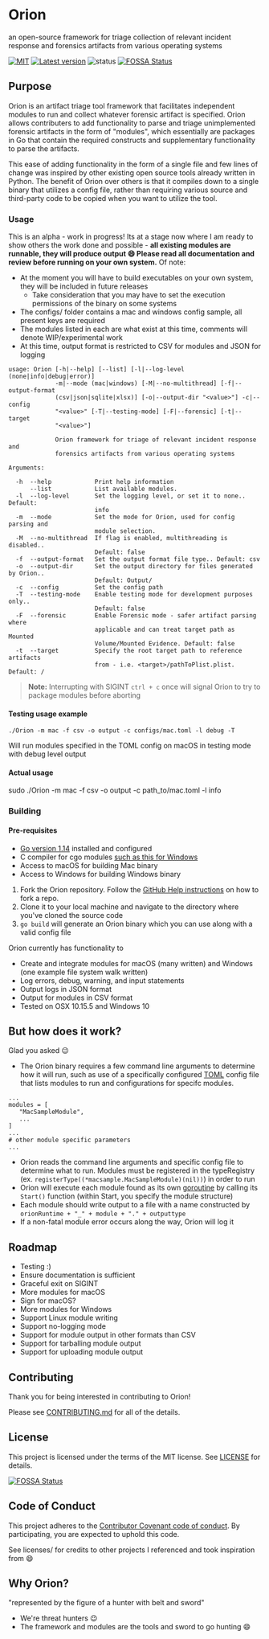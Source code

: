 # Orion
 an open-source framework for triage collection of relevant incident response and forensics artifacts from various operating systems

[![MIT](https://img.shields.io/badge/license-MIT-blue)](https://choosealicense.com/licenses/mit/)
[![Latest version](https://img.shields.io/badge/version-v0.2.0-blue)](https://github.com/anthonybm/goMass/releases/tag/v0.2.0-alpha)
![status](https://img.shields.io/badge/status-alpha-red)
[![FOSSA Status](https://app.fossa.com/api/projects/git%2Bgithub.com%2Fanthonybm%2FOrion.svg?type=shield)](https://app.fossa.com/projects/git%2Bgithub.com%2Fanthonybm%2FOrion?ref=badge_shield)

## Purpose
Orion is an artifact triage tool framework that facilitates independent modules to run and collect whatever forensic artifact is specified. Orion allows contributers to add functionality to parse and triage unimplemented forensic artifacts in the form of "modules", which essentially are packages in Go that contain the required constructs and supplementary functionality to parse the artifacts. 

This ease of adding functionality in the form of a single file and few lines of change was inspired by other existing open source tools already written in Python. The benefit of Orion over others is that it compiles down to a single binary that utilizes a config file, rather than requiring various source and third-party code to be copied when you want to utilize the tool. 

### Usage 
This is an alpha - work in progress! Its at a stage now where I am ready to show others the work done and possible - **all existing modules are runnable, they will produce output :smile: Please read all documentation and review before running on your own system.** Of note: 
- At the moment you will have to build executables on your own system, they will be included in future releases
	- Take consideration that you may have to set the execution permissions of the binary on some systems
- The configs/ folder contains a mac and windows config sample, all present keys are required
- The modules listed in each are what exist at this time, comments will denote WIP/experimental work
- At this time, output format is restricted to CSV for modules and JSON for logging

```
usage: Orion [-h|--help] [--list] [-l|--log-level (none|info|debug|error)]
             -m|--mode (mac|windows) [-M|--no-multithread] [-f|--output-format
             (csv|json|sqlite|xlsx)] [-o|--output-dir "<value>"] -c|--config
             "<value>" [-T|--testing-mode] [-F|--forensic] [-t|--target
             "<value>"]

             Orion framework for triage of relevant incident response and
             forensics artifacts from various operating systems

Arguments:

  -h  --help            Print help information
      --list            List available modules.
  -l  --log-level       Set the logging level, or set it to none.. Default:
                        info
  -m  --mode            Set the mode for Orion, used for config parsing and
                        module selection.
  -M  --no-multithread  If flag is enabled, multithreading is disabled..
                        Default: false
  -f  --output-format   Set the output format file type.. Default: csv
  -o  --output-dir      Set the output directory for files generated by Orion..
                        Default: Output/
  -c  --config          Set the config path
  -T  --testing-mode    Enable testing mode for development purposes only..
                        Default: false
  -F  --forensic        Enable Forensic mode - safer artifact parsing where
                        applicable and can treat target path as Mounted
                        Volume/Mounted Evidence. Default: false
  -t  --target          Specify the root target path to reference artifacts
                        from - i.e. <target>/pathToPlist.plist. Default: /
```
> **Note:** Interrupting with SIGINT ```ctrl + c``` once will signal Orion to try to package modules before aborting
#### Testing usage example
	./Orion -m mac -f csv -o output -c configs/mac.toml -l debug -T
 Will run modules specified in the TOML config on macOS in testing mode with debug level output

#### Actual usage 
sudo ./Orion -m mac -f csv -o output -c path_to/mac.toml -l info

### Building
#### Pre-requisites
* [Go version 1.14](https://golang.org/dl/) installed and configured
* C compiler for cgo modules [such as this for Windows](https://jmeubank.github.io/tdm-gcc/download/)
* Access to macOS for building Mac binary
* Access to Windows for building Windows binary

1) Fork the Orion repository. Follow the [GitHub Help instructions](https://help.github.com/articles/fork-a-repo/) on how to fork a repo.
2) Clone it to your local machine and navigate to the directory where you've cloned the source code
4) ```go build``` will generate an Orion binary which you can use along with a valid config file 

Orion currently has functionality to
 - Create and integrate modules for macOS (many written) and Windows (one example file system walk written)
 - Log errors, debug, warning, and input statements
 - Output logs in JSON format
 - Output for modules in CSV format
 - Tested on OSX 10.15.5 and Windows 10
 
## But how does it work?
Glad you asked :wink:
* The Orion binary requires a few command line arguments to determine how it will run, such as use of a specifically configured [TOML](https://github.com/toml-lang/toml) config file that lists modules to run and configurations for specifc modules.
```
...
modules = [ 
   "MacSampleModule",
   ...
]
...
# other module specific parameters 
...
```
* Orion reads the command line arguments and specific config file to determine what to run. Modules must be registered in the typeRegistry (ex. `registerType((*macsample.MacSampleModule)(nil))`) in order to run
* Orion will execute each module found as its own [goroutine](https://tour.golang.org/concurrency/1) by calling its `Start()` function (within Start, you specify the module structure) 
* Each module should write output to a file with a name constructed by `orionRuntime + "_" + module + "." + outputtype`
* If a non-fatal module error occurs along the way, Orion will log it 

## Roadmap
 - Testing :) 
 - Ensure documentation is sufficient
 - Graceful exit on SIGINT
 - More modules for macOS
 - Sign for macOS? 
 - More modules for Windows
 - Support Linux module writing
 - Support no-logging mode
 - Support for module output in other formats than CSV
 - Support for tarballing module output
 - Support for uploading module output 

## Contributing
Thank you for being interested in contributing to Orion! 

Please see [CONTRIBUTING.md](https://github.com/anthonybm/Orion/blob/master/CONTRIBUTING.md) for all of the details. 

## License 
This project is licensed under the terms of the MIT license. See [LICENSE](https://github.com/anthonybm/Orion/blob/master/LICENSE) for details.


[![FOSSA Status](https://app.fossa.com/api/projects/git%2Bgithub.com%2Fanthonybm%2FOrion.svg?type=large)](https://app.fossa.com/projects/git%2Bgithub.com%2Fanthonybm%2FOrion?ref=badge_large)

## Code of Conduct
This project adheres to the [Contributor Covenant code of conduct](https://github.com/anthonybm/Orion/blob/master/CODE_OF_CONDUCT.md). By participating, you are expected to uphold this code.

See licenses/ for credits to other projects I referenced and took inspiration from :smile:

## Why Orion?
"represented by the figure of a hunter with belt and sword"
* We're threat hunters :wink:
* The framework and modules are the tools and sword to go hunting :smile: